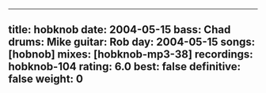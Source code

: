 
---
title: hobknob
date: 2004-05-15
bass:	Chad
drums:	Mike
guitar:	Rob
day: 2004-05-15
songs: [hobnob]
mixes: [hobknob-mp3-38]
recordings: hobknob-104
rating: 6.0
best: false
definitive: false
weight: 0
---
